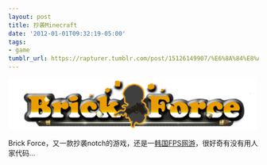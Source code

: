 ```yaml
---
layout: post
title: 抄袭Minecraft
date: '2012-01-01T09:32:19-05:00'
tags:
- game
tumblr_url: https://rapturer.tumblr.com/post/15126149907/%E6%8A%84%E8%A2%ADminecraft
---
```

![](/assets/img/tumblr_lx4iyhghvx1r0cnr9.png)

Brick Force，又一款抄袭notch的游戏，还是一[韩国FPS网游](http://exegames.co.kr/)，很好奇有没有用人家代码…

